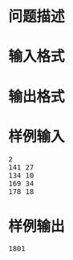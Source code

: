 

# 问题描述



# 输入格式



# 输出格式



# 样例输入


<pre>2
141 27
134 10
169 34
178 18
</pre>

# 样例输出


<pre>1801
</pre>
